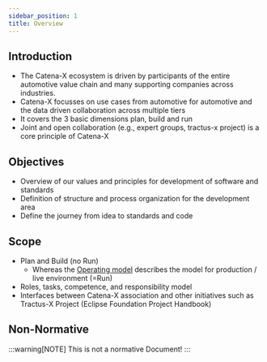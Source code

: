 ```yaml
---
sidebar_position: 1
title: Overview
---
```


## Introduction

- The Catena-X ecosystem is driven by participants of the entire automotive value chain and many supporting companies across industries.
- Catena-X focusses on use cases from automotive for automotive and the data driven collaboration across multiple tiers
- It covers the 3 basic dimensions plan, build and run
- Joint and open collaboration (e.g., expert groups, tractus-x project) is a core principle of Catena-X

## Objectives

- Overview of our values and principles for development of software and standards
- Definition of structure and process organization for the development area
- Define the journey from idea to standards and code

## Scope

- Plan and Build (no Run)
  - Whereas the [Operating model](/docs/next/operating-model/why-introduction) describes the model for production / live environment (=Run)
- Roles, tasks, competence, and responsibility model
- Interfaces between Catena-X association and other initiatives such as Tractus-X Project (Eclipse Foundation Project Handbook)

## Non-Normative

:::warning[NOTE]
This is not a normative Document!
:::
